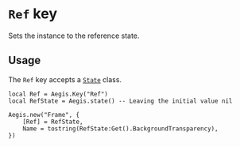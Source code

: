 # `Ref` key

Sets the instance to the reference state.

## Usage

The `Ref` key accepts a [`State`](/api/state) class.

```lua{5}
local Ref = Aegis.Key("Ref")
local RefState = Aegis.state() -- Leaving the initial value nil

Aegis.new("Frame", {
	[Ref] = RefState,
	Name = tostring(RefState:Get().BackgroundTransparency),
})
```

